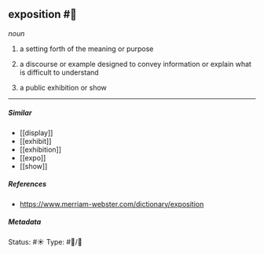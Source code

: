 ## exposition  #🧠

_noun_

1. a setting forth of the meaning or purpose

2. a discourse or example designed to convey information or explain what is difficult to understand

3. a public exhibition or show

___

##### Similar

-   [[display]]
-   [[exhibit]]
-   [[exhibition]]
-   [[expo]]
-   [[show]]

##### References

- https://www.merriam-webster.com/dictionary/exposition

##### Metadata
Status: #☀️ 
Type: #🔵/💬 
